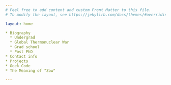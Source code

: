 ```yaml
---
# Feel free to add content and custom Front Matter to this file.
# To modify the layout, see https://jekyllrb.com/docs/themes/#overriding-theme-defaults

layout: home

* Biography
  * Undergrad
  * Global Thermonuclear War
  * Grad school
  * Post PhD
* Contact info
* Projects
* Geek Code
* The Meaning of "Zow"

---
```

